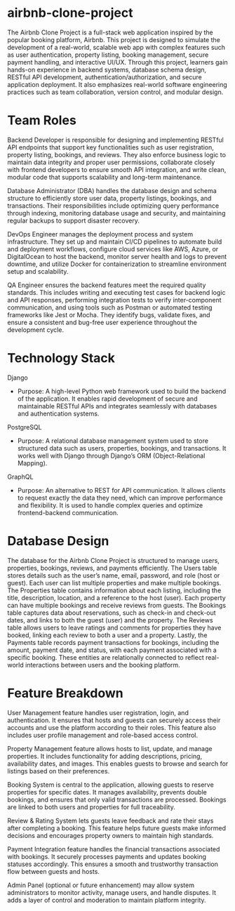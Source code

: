 # airbnb-clone-project
The Airbnb Clone Project is a full-stack web application inspired by the popular booking platform, Airbnb. This project is designed to simulate the development of a real-world, scalable web app with complex features such as user authentication, property listing, booking management, secure payment handling, and interactive UI/UX.
Through this project, learners gain hands-on experience in backend systems, database schema design, RESTful API development, authentication/authorization, and secure application deployment. It also emphasizes real-world software engineering practices such as team collaboration, version control, and modular design.

# Team Roles
Backend Developer is responsible for designing and implementing RESTful API endpoints that support key functionalities such as user registration, property listing, bookings, and reviews. They also enforce business logic to maintain data integrity and proper user permissions, collaborate closely with frontend developers to ensure smooth API integration, and write clean, modular code that supports scalability and long-term maintenance.

Database Administrator (DBA) handles the database design and schema structure to efficiently store user data, property listings, bookings, and transactions. Their responsibilities include optimizing query performance through indexing, monitoring database usage and security, and maintaining regular backups to support disaster recovery.

DevOps Engineer manages the deployment process and system infrastructure. They set up and maintain CI/CD pipelines to automate build and deployment workflows, configure cloud services like AWS, Azure, or DigitalOcean to host the backend, monitor server health and logs to prevent downtime, and utilize Docker for containerization to streamline environment setup and scalability.

QA Engineer ensures the backend features meet the required quality standards. This includes writing and executing test cases for backend logic and API responses, performing integration tests to verify inter-component communication, and using tools such as Postman or automated testing frameworks like Jest or Mocha. They identify bugs, validate fixes, and ensure a consistent and bug-free user experience throughout the development cycle.

# Technology Stack

Django

 - Purpose: A high-level Python web framework used to build the backend of the application. It enables rapid development of secure and maintainable RESTful APIs and integrates seamlessly with databases and authentication systems.

PostgreSQL

 - Purpose: A relational database management system used to store structured data such as users, properties, bookings, and transactions. It works well with Django through Django’s ORM (Object-Relational Mapping).

GraphQL

 - Purpose: An alternative to REST for API communication. It allows clients to request exactly the data they need, which can improve performance and flexibility. It is used to handle complex queries and optimize frontend-backend communication.


# Database Design

The database for the Airbnb Clone Project is structured to manage users, properties, bookings, reviews, and payments efficiently. The Users table stores details such as the user’s name, email, password, and role (host or guest). Each user can list multiple properties and make multiple bookings. The Properties table contains information about each listing, including the title, description, location, and a reference to the host (user). Each property can have multiple bookings and receive reviews from guests. The Bookings table captures data about reservations, such as check-in and check-out dates, and links to both the guest (user) and the property. The Reviews table allows users to leave ratings and comments for properties they have booked, linking each review to both a user and a property. Lastly, the Payments table records payment transactions for bookings, including the amount, payment date, and status, with each payment associated with a specific booking. These entities are relationally connected to reflect real-world interactions between users and the booking platform.

# Feature Breakdown
User Management feature handles user registration, login, and authentication. It ensures that hosts and guests can securely access their accounts and use the platform according to their roles. This feature also includes user profile management and role-based access control.

Property Management feature allows hosts to list, update, and manage properties. It includes functionality for adding descriptions, pricing, availability dates, and images. This enables guests to browse and search for listings based on their preferences.

Booking System is central to the application, allowing guests to reserve properties for specific dates. It manages availability, prevents double bookings, and ensures that only valid transactions are processed. Bookings are linked to both users and properties for full traceability.

Review & Rating System lets guests leave feedback and rate their stays after completing a booking. This feature helps future guests make informed decisions and encourages property owners to maintain high standards.

Payment Integration feature handles the financial transactions associated with bookings. It securely processes payments and updates booking statuses accordingly. This ensures a smooth and trustworthy transaction flow between guests and hosts.

Admin Panel (optional or future enhancement) may allow system administrators to monitor activity, manage users, and handle disputes. It adds a layer of control and moderation to maintain platform integrity.

